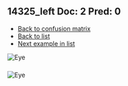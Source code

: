## 14325_left Doc: 2 Pred: 0
- [Back to confusion matrix](https://github.com/juliandewit/kaggle_retinopathy/blob/master/matrix.md)
- [Back to list](https://github.com/juliandewit/kaggle_retinopathy/blob/master/lists/20/list.md)
- [Next example in list](https://github.com/juliandewit/kaggle_retinopathy/blob/master/lists/20/14/14336_right.md)

![Eye](https://retinopaty.blob.core.windows.net/size1024/14325_left_2.jpeg)

### 

![Eye]()
